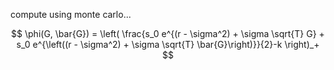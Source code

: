 compute using monte carlo...



$$
\phi(G, \bar{G}) = \left( \frac{s_0 e^{(r - \sigma^2) + \sigma \sqrt{T} G} + s_0 e^{\left((r - \sigma^2) + \sigma \sqrt{T} \bar{G}\right)}}{2}-k \right)_+
$$
